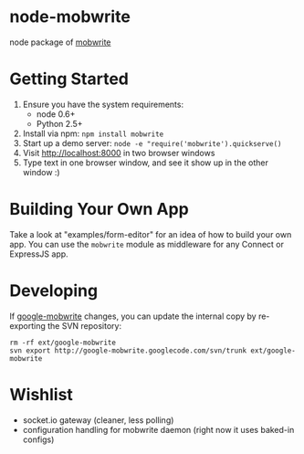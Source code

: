 # node-mobwrite
node package of [mobwrite](http://code.google.com/p/google-mobwrite/)

# Getting Started

1. Ensure you have the system requirements:
    * node 0.6+
    * Python 2.5+
2. Install via npm: `npm install mobwrite`
3. Start up a demo server: `node -e "require('mobwrite').quickserve()`
4. Visit [http://localhost:8000](http://localhost:8000) in two browser windows
5. Type text in one browser window, and see it show up in the other window :)

# Building Your Own App

Take a look at "examples/form-editor" for an idea of how to build your own app.
You can use the `mobwrite` module as middleware for any Connect or ExpressJS app.

# Developing

If [google-mobwrite](https://code.google.com/p/google-mobwrite/) changes, you can update the internal copy by re-exporting the SVN repository:

    rm -rf ext/google-mobwrite
    svn export http://google-mobwrite.googlecode.com/svn/trunk ext/google-mobwrite

# Wishlist

* socket.io gateway (cleaner, less polling)
* configuration handling for mobwrite daemon (right now it uses baked-in configs)